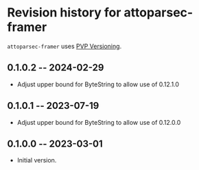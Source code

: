 # Revision history for attoparsec-framer

`attoparsec-framer` uses [PVP Versioning][1].

## 0.1.0.2 -- 2024-02-29

* Adjust upper bound for ByteString to allow use of 0.12.1.0

## 0.1.0.1 -- 2023-07-19

* Adjust upper bound for ByteString to allow use of 0.12.0.0

## 0.1.0.0 -- 2023-03-01

* Initial version.

[1]: https://pvp.haskell.org
